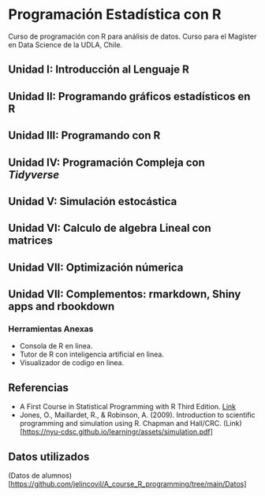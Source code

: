 # Programación Estadística con R

Curso de programación con R para análisis de datos. Curso para el Magíster en Data Science de la UDLA, Chile.

## Unidad I:  Introducción al Lenguaje R

## Unidad II: Programando gráficos estadísticos en R

## Unidad III: Programando con R

## Unidad IV: Programación Compleja con *Tidyverse*

## Unidad V: Simulación estocástica

## Unidad VI: Calculo de algebra Lineal con matrices

## Unidad VII: Optimización númerica 

## Unidad VII: Complementos: rmarkdown, Shiny apps and rbookdown

### Herramientas Anexas
- Consola de R en linea.
- Tutor de R con inteligencia artificial en linea.
- Visualizador de codigo en linea.

  
## Referencias
- A First Course in Statistical Programming with R Third Edition. [Link](https://www.murdoch-sutherland.com/StatProg3/)
- Jones, O., Maillardet, R., & Robinson, A. (2009). Introduction to scientific programming and simulation using R. Chapman and Hall/CRC. (Link)[https://nyu-cdsc.github.io/learningr/assets/simulation.pdf]
## Datos utilizados
(Datos de alumnos)[https://github.com/jelincovil/A_course_R_programming/tree/main/Datos]
